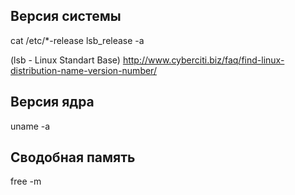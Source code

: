 Версия системы
--------------
cat /etc/*-release
lsb_release -a

(lsb - Linux Standart Base)
http://www.cyberciti.biz/faq/find-linux-distribution-name-version-number/

Версия ядра
-----------
uname -a

Сводобная память
----------------
free -m